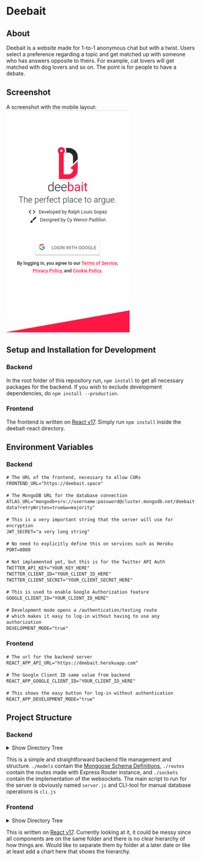 # Deebait
## About
Deebait is a website made for 1-to-1 anonymous chat but with a twist. Users select a preference regarding a topic and get matched up with someone who has answers opposite to theirs. For example, cat lovers will get matched with dog lovers and so on. The point is for people to have a debate.

## Screenshot
A screenshot with the mobile layout: <br />
![Deebait Screenshot](screenshot.png)

## Setup and Installation for Development
### Backend
In the root folder of this repository run, `npm install` to get all necessary packages for the backend. If you wish to exclude development dependencies, do `npm install --production`.

### Frontend
The frontend is written on [React v17](https://reactjs.org/blog/2020/10/20/react-v17.html). Simply run `npm install` inside the deebait-react directory.

## Environment Variables
### Backend
```
# The URL of the frontend, necessary to allow CORs
FRONTEND_URL="https://deebait.space"

# The MongoDB URL for the database connection
ATLAS_URL="mongodb+srv://username:password@cluster.mongodb.net/deebait-data?retryWrites=true&w=majority"

# This is a very important string that the server will use for encryption
JWT_SECRET="a very long string"

# No need to explicitly define this on services such as Heroku
PORT=8080

# Not implemented yet, but this is for the Twitter API Auth
TWITTER_API_KEY="YOUR_KEY_HERE"
TWITTER_CLIENT_ID="YOUR_CLIENT_ID_HERE"
TWITTER_CLIENT_SECRET="YOUR_CLIENT_SECRET_HERE"

# This is used to enable Google Authorization feature
GOOGLE_CLIENT_ID="YOUR_CLIENT_ID_HERE"

# Development mode opens a /authentication/testing route
# which makes it easy to log-in without having to use any authorization
DEVELOPMENT_MODE="true"
```

### Frontend
```
# The url for the backend server
REACT_APP_API_URL="https://deebait.herokuapp.com"

# The Google Client ID same value from backend
REACT_APP_GOOGLE_CLIENT_ID="YOUR_CLIENT_ID_HERE"

# This shows the easy button for log-in without authentication
REACT_APP_DEVELOPMENT_MODE="true"
```

## Project Structure
### Backend
<details><summary>Show Directory Tree</summary>

```
.
├── cli.js
├── helper.js
├── models
│   ├── thread.js
│   ├── topic.js
│   └── user.js
├── package.json
├── package-lock.json
├── README.md
├── routes
│   ├── authentication.js
│   ├── decode-token.js
│   └── user-controls.js
├── server.js
├── sockets
│   ├── chat.js
│   └── connection.js
└── TODO
```
</details>

This is a simple and straightforward backend file management and structure. `./models` contain the [Mongoose Schema Definitions](https://mongoosejs.com/docs/guide.html), `./routes` contain the routes made with Express Router instance, and `./sockets` contain the implementation of the 
websockets. The main script to run for the server is obviously named `server.js` and CLI-tool for
manual database operations is `cli.js`

### Frontend
<details><summary>Show Directory Tree</summary>

```
deebait-react
├── package.json
├── package-lock.json
├── public
│   ├── cookie-policy.html
│   ├── favicon.ico
│   ├── images
│   │   └── triple-dot.gif
│   ├── index.html
│   ├── logo192.png
│   ├── logo512.png
│   ├── manifest.json
│   ├── privacy-policy.html
│   ├── _redirects
│   ├── robots.txt
│   └── terms-of-service.html
├── README.md
└── src
    ├── App.css
    ├── App.js
    ├── App.test.js
    ├── components
    │   ├── AlignTextIcon.js
    │   ├── BrandBar.js
    │   ├── Dashboard.js
    │   ├── Debate.js
    │   ├── DebateMessage.js
    │   ├── DebateQuip.js
    │   ├── DesktopNavigation.js
    │   ├── EndButton.js
    │   ├── FAQ.js
    │   ├── Footer.js
    │   ├── History.js
    │   ├── HistoryView.js
    │   ├── Home.js
    │   ├── Landing.js
    │   ├── Loader.js
    │   ├── MobileNavigation.js
    │   ├── OpinionCard.js
    │   ├── Opinions.js
    │   ├── OpinionTable.js
    │   ├── PaperGridItem.js
    │   ├── SendButton.js
    │   ├── Settings.js
    │   └── TemporaryAlert.js
    ├── index.css
    ├── index.js
    ├── logo.svg
    ├── reportWebVitals.js
    ├── setupTests.js
    └── Theme.js
```
</details>

This is written on [React v17](https://reactjs.org/blog/2020/10/20/react-v17.html). Currently looking at it, it could be messy since all components are on the same folder and there is no clear hierarchy of how things are. Would like to separate them by folder at a later date or like at least add a chart here that shows the hierarchy.
